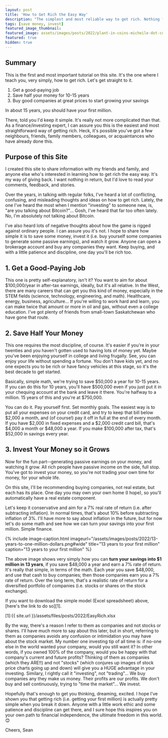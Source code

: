 ```yaml
---
layout: post
title: 'How to Get Rich the Easy Way'
description: "The simplest and most reliable way to get rich. Nothing fancy. Just solid financial advice on how to make your first million."
tags: [save money, invest]
featured_image_thumbnail:
featured_image: assets/images/posts/2022/plant-in-coins-micheile-dot-com-SoT4-mZhyhE-unsplash.jpg
featured: true
hidden: true
---
```


## Summary

This is the first and most important tutorial on this site. It's the one where I teach you, very simply, how to get rich. Let's get straight to it.

1. Get a good-paying job
1. Save half your money for 10-15 years
1. Buy good companies at great prices to start growing your savings

In about 15 years, you should have your first million. 

There, told you I'd keep it simple. It's really not more complicated than that. As a finance/investing expert, I can assure you this is the easiest and most straightforward way of getting rich. Heck, it's possible you've got a few neighbours, friends, family members, colleagues, or acquaintances who have already done this.

## Purpose of this Site

I created this site to share information with my friends and family, and anyone else who's interested in learning how to get rich the easy way. It's my way of giving back. I want nothing in return, but I'd love to read your comments, feedback, and stories. 

Over the years, in talking with regular folks, I've heard a lot of conflicting, confusing, and misleading thoughts and ideas on how to get rich. Lately, the one I've heard the most when I mention "investing" to someone new, is, "are you talking about Bitcoin?"... Gosh, I've heard that far too often lately. No, I'm absolutely not talking about Bitcoin. 

I've also heard lots of negative thoughts about how the game is rigged against ordinary people. I can assure you it's not. I hope to share how simple it is to save some money, invest it (i.e. buy yourself some companies to generate some passive earnings), and watch it grow. Anyone can open a brokerage account and buy any companies they want. Keep buying, and with a little patience and discipline, one day you'll be rich too.

## 1. Get a Good-Paying Job

This one is pretty self-explanatory, isn't it? You want to aim for about $100,000/year in after-tax earnings, ideally, but it's all relative. In the West, there are many careers that can get you this kind of money, especially in the STEM fields (science, technology, engineering, and math). Healthcare, energy, business, agriculture... If you're willing to work hard and learn, you can make twice that amount or more in oil and gas, without even a college education. I've got plenty of friends from small-town Saskatchewan who have gone that route. 

## 2. Save Half Your Money

This one requires the most discipline, of course. It's easier if you're in your twenties and you haven't gotten used to having lots of money yet. Maybe you've been enjoying yourself in college and living frugally. See, you can enjoy your life without spending a fortune. You don't have kids yet, and no one expects you to be rich or have fancy vehicles at this stage, so it's the best decade to get started. 

Basically, simple math, we're trying to save $50,000 a year for 10-15 years. If you can do this for 10 years, you'll have $500,000 even if you just put it in your chequing account at the bank and leave it there. You're halfway to a million. 15 years of this and you're at $750,000.

You can do it. Pay yourself first. Set monthly goals. The easiest way is to put all your expenses on your credit card, and try to keep that bill below $2,000 a month, and (of course!) pay it off in full at the end of every month. If you have $2,000 in fixed expenses and a $2,000 credit card bill, that's $4,000 a month or $48,000 a year. If you make $100,000 after tax, that's $52,000 in savings every year. 

## 3. Invest Your Money so it Grows

Now for the fun part--generating passive earnings on your money, and watching it grow. All rich people have passive income on the side, full stop. You've got to invest your money, so you're not trading your own time for money, for your whole life. 

On this site, I'll be recommending buying companies, not real estate, but each has its place. One day you may own your own home (I hope), so you'll automatically have a real estate component. 

Let's keep it conservative and aim for a 7% real rate of return (i.e. after subtracting inflation). In normal times, that's about 10% before subtracting inflation of 3%. I'll have more to say about inflation in the future, but for now let's do some math and see how we can turn your savings into your first million. Simple finance.

{% include image-caption.html imageurl="/assets/images/posts/2022/13-years-to-one-million-dollars.png#wide" title="13 years to your first million" caption="13 years to your first million" %}

The above image shows very simply how you can **turn your savings into $1 million in 13 years**, if you save $48,000 a year and earn a 7% rate of return. It's really that simple, in terms of the math. Each year you save $48,000, and use that cash to buy companies; then those companies earn you a 7% rate of return. Over the long term, that's a realistic rate of return for a diversified portfolio of companies (i.e. stocks or shares on the stock exchange). 

If you want to download the simple model (Excel spreadsheet) above, [here's the link to do so][1].

[1]:{{ site.url }}/assets/files/posts/2022/EasyRich.xlsx

By the way, there's a reason I refer to them as companies and not stocks or shares. I'll have much more to say about this later, but in short, referring to them as companies avoids any confusion or intimidation you may have about the stock market. My number one investing tip of all time is: if no-one else in the world wanted your company, would you still want it? In other words, if you owned 100% of the company, would you be happy with that company's current and future profits? Thinking of them as companies (which they ARE!!) and not "stocks" (which conjures up images of stock price charts going up and down) will give you a HUGE advantage in your investing. Similary, I rightly call it "investing", not "trading"... We buy companies any they make us money. Their profits are our profits. We don't buy and sell continuously, trying to "time the market"... We invest.

Hopefully that's enough to get you thinking, dreaming, excited. I hope I've shown you that getting rich (i.e. getting your first million) is actually pretty simple when you break it down. Anyone with a little work ethic and some patience and discipline can get there, and I sure hope this inspires you on your own path to financial independence, the ultimate freedom in this world. 😊

Cheers,
Sean